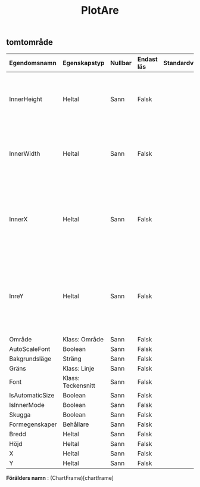 ﻿---
title: PlotAre
second_title: Aspose.Cells Cloud Documen
type: docs
url: /sv/specification/model/plotarea/
description: "Aspose.Cells Molnmodellspecifikation: PlotArea. Hantera enkelt Excel och andra kalkylarksdokument med funktioner som att öppna, generera, redigera, dela, slå samman, jämföra och konvertera"
weight: 50
---
## **tomtområde**

 

| Egendomsnamn| Egenskapstyp| Nullbar| Endast läs| Standardvärde| Beskrivning|
|:- |:- |:- |:- |:- |:- |
| InnerHeight| Heltal| Sann| Falsk|| Hämtar eller ställer in höjden på plottarean i enheter på 1/4000 av diagramytan.|
| InnerWidth| Heltal| Sann| Falsk|| Hämtar eller ställer in bredden på plotområdet i enheter på 1/4000 av diagramytan.|
| InnerX| Heltal| Sann| Falsk||Hämtar eller hämtar x-koordinaten för det övre övre hörnet av plotområdet i enheter på 1/4000 av diagramytan.|
| InreY| Heltal| Sann| Falsk||Hämtar eller hämtar x-koordinaten för det övre övre hörnet av plotområdet i enheter på 1/4000 av diagramytan.|
| Område| Klass: Område| Sann| Falsk|||
| AutoScaleFont| Boolean| Sann| Falsk|||
| Bakgrundsläge| Sträng| Sann| Falsk|||
| Gräns| Klass: Linje| Sann| Falsk|||
| Font| Klass: Teckensnitt| Sann| Falsk|||
| IsAutomaticSize| Boolean| Sann| Falsk|||
| IsInnerMode| Boolean| Sann| Falsk|||
| Skugga| Boolean| Sann| Falsk|||
| Formegenskaper| Behållare| Sann| Falsk|||
| Bredd| Heltal| Sann| Falsk|||
| Höjd| Heltal| Sann| Falsk|||
| X| Heltal| Sann| Falsk|||
| Y| Heltal| Sann| Falsk|||

**Förälders namn** : (ChartFrame)[chartframe]